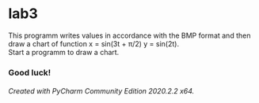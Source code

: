 # lab3
This programm writes values in accordance with the BMP format and then draw a chart of function x = sin(3t + π/2) y = sin(2t). \
Start a programm to draw a chart.
<h3>Good luck! </h3>
<h6>Created with PyCharm Community Edition 2020.2.2 x64. </h6>
